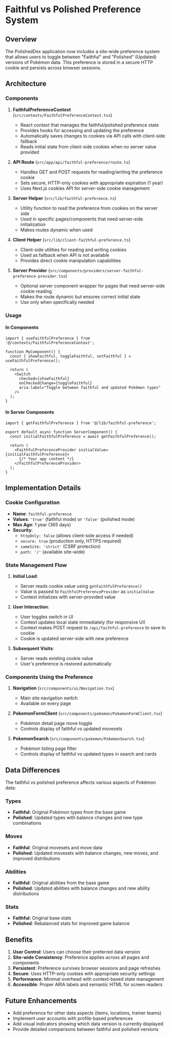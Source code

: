 # Faithful vs Polished Preference System

## Overview

The PolishedDex application now includes a site-wide preference system that allows users to toggle between "Faithful" and "Polished" (Updated) versions of Pokémon data. This preference is stored in a secure HTTP cookie and persists across browser sessions.

## Architecture

### Components

1. **FaithfulPreferenceContext** (`src/contexts/FaithfulPreferenceContext.tsx`)
   - React context that manages the faithful/polished preference state
   - Provides hooks for accessing and updating the preference
   - Automatically saves changes to cookies via API calls with client-side fallback
   - Reads initial state from client-side cookies when no server value provided

2. **API Route** (`src/app/api/faithful-preference/route.ts`)
   - Handles GET and POST requests for reading/writing the preference cookie
   - Sets secure, HTTP-only cookies with appropriate expiration (1 year)
   - Uses Next.js cookies API for server-side cookie management

3. **Server Helper** (`src/lib/faithful-preference.ts`)
   - Utility function to read the preference from cookies on the server side
   - Used in specific pages/components that need server-side initialization
   - Makes routes dynamic when used

4. **Client Helper** (`src/lib/client-faithful-preference.ts`)
   - Client-side utilities for reading and writing cookies
   - Used as fallback when API is not available
   - Provides direct cookie manipulation capabilities

5. **Server Provider** (`src/components/providers/server-faithful-preference-provider.tsx`)
   - Optional server component wrapper for pages that need server-side cookie reading
   - Makes the route dynamic but ensures correct initial state
   - Use only when specifically needed

### Usage

#### In Components

```tsx
import { useFaithfulPreference } from '@/contexts/FaithfulPreferenceContext';

function MyComponent() {
  const { showFaithful, toggleFaithful, setFaithful } = useFaithfulPreference();
  
  return (
    <Switch
      checked={showFaithful}
      onCheckedChange={toggleFaithful}
      aria-label="Toggle between faithful and updated Pokémon types"
    />
  );
}
```

#### In Server Components

```tsx
import { getFaithfulPreference } from '@/lib/faithful-preference';

export default async function ServerComponent() {
  const initialFaithfulPreference = await getFaithfulPreference();
  
  return (
    <FaithfulPreferenceProvider initialValue={initialFaithfulPreference}>
      {/* Your app content */}
    </FaithfulPreferenceProvider>
  );
}
```

## Implementation Details

### Cookie Configuration

- **Name**: `faithful-preference`
- **Values**: `'true'` (faithful mode) or `'false'` (polished mode)
- **Max Age**: 1 year (365 days)
- **Security**: 
  - `httpOnly: false` (allows client-side access if needed)
  - `secure: true` (production only, HTTPS required)
  - `sameSite: 'strict'` (CSRF protection)
  - `path: '/'` (available site-wide)

### State Management Flow

1. **Initial Load**: 
   - Server reads cookie value using `getFaithfulPreference()`
   - Value is passed to `FaithfulPreferenceProvider` as `initialValue`
   - Context initializes with server-provided value

2. **User Interaction**:
   - User toggles switch in UI
   - Context updates local state immediately (for responsive UI)
   - Context makes POST request to `/api/faithful-preference` to save to cookie
   - Cookie is updated server-side with new preference

3. **Subsequent Visits**:
   - Server reads existing cookie value
   - User's preference is restored automatically

### Components Using the Preference

1. **Navigation** (`src/components/ui/Navigation.tsx`)
   - Main site navigation switch
   - Available on every page

2. **PokemonFormClient** (`src/components/pokemon/PokemonFormClient.tsx`)
   - Pokémon detail page move toggle
   - Controls display of faithful vs updated movesets

3. **PokemonSearch** (`src/components/pokemon/PokemonSearch.tsx`)
   - Pokémon listing page filter
   - Controls display of faithful vs updated types in search and cards

## Data Differences

The faithful vs polished preference affects various aspects of Pokémon data:

### Types
- **Faithful**: Original Pokémon types from the base game
- **Polished**: Updated types with balance changes and new type combinations

### Moves
- **Faithful**: Original movesets and move data
- **Polished**: Updated movesets with balance changes, new moves, and improved distributions

### Abilities  
- **Faithful**: Original abilities from the base game
- **Polished**: Updated abilities with balance changes and new ability distributions

### Stats
- **Faithful**: Original base stats
- **Polished**: Rebalanced stats for improved game balance

## Benefits

1. **User Control**: Users can choose their preferred data version
2. **Site-wide Consistency**: Preference applies across all pages and components
3. **Persistent**: Preference survives browser sessions and page refreshes
4. **Secure**: Uses HTTP-only cookies with appropriate security settings
5. **Performance**: Minimal overhead with context-based state management
6. **Accessible**: Proper ARIA labels and semantic HTML for screen readers

## Future Enhancements

- Add preference for other data aspects (items, locations, trainer teams)
- Implement user accounts with profile-based preferences
- Add visual indicators showing which data version is currently displayed
- Provide detailed comparisons between faithful and polished versions
